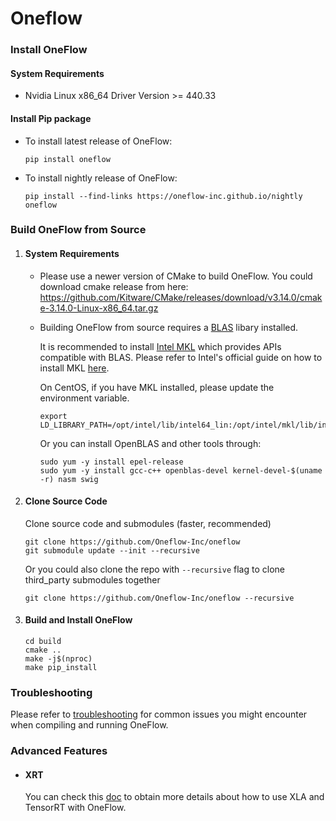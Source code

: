 # Oneflow

### Install OneFlow

  #### System Requirements

  - Nvidia Linux x86_64 Driver Version >= 440.33

  #### Install Pip package

  - To install latest release of OneFlow:

    ```
    pip install oneflow
    ```

  - To install nightly release of OneFlow:

    ```
    pip install --find-links https://oneflow-inc.github.io/nightly oneflow
    ```

### Build OneFlow from Source

1. #### System Requirements

    - Please use a newer version of CMake to build OneFlow. You could download cmake release from here: 
      https://github.com/Kitware/CMake/releases/download/v3.14.0/cmake-3.14.0-Linux-x86_64.tar.gz

    - Building OneFlow from source requires a [BLAS](https://en.wikipedia.org/wiki/Basic_Linear_Algebra_Subprograms) libary installed. 
    
      It is recommended to install [Intel MKL](https://software.intel.com/content/www/us/en/develop/tools/math-kernel-library.html) which provides APIs compatible with BLAS. Please refer to Intel's official guide on how to install MKL [here](https://software.intel.com/content/www/us/en/develop/tools/math-kernel-library/choose-download.html).

      On CentOS, if you have MKL installed, please update the environment variable.

      ```
      export LD_LIBRARY_PATH=/opt/intel/lib/intel64_lin:/opt/intel/mkl/lib/intel64:$LD_LIBRARY_PATH
      ```

      Or you can install OpenBLAS and other tools through:

      ```
      sudo yum -y install epel-release
      sudo yum -y install gcc-c++ openblas-devel kernel-devel-$(uname -r) nasm swig
      ```

2. #### Clone Source Code

    Clone source code and submodules (faster, recommended)

    ```
    git clone https://github.com/Oneflow-Inc/oneflow
    git submodule update --init --recursive
    ```

    Or you could also clone the repo with `--recursive` flag to clone third_party submodules together

    ```
    git clone https://github.com/Oneflow-Inc/oneflow --recursive
    ```

3. #### Build and Install OneFlow

    ```
    cd build
    cmake ..
    make -j$(nproc)
    make pip_install
    ```

### Troubleshooting

Please refer to [troubleshooting](docs/source/troubleshooting.md) for common issues you might encounter when compiling and running OneFlow.

### Advanced Features

- #### XRT

  You can check this [doc](oneflow/xrt/README.md) to obtain more details about how to use XLA and TensorRT with OneFlow.
